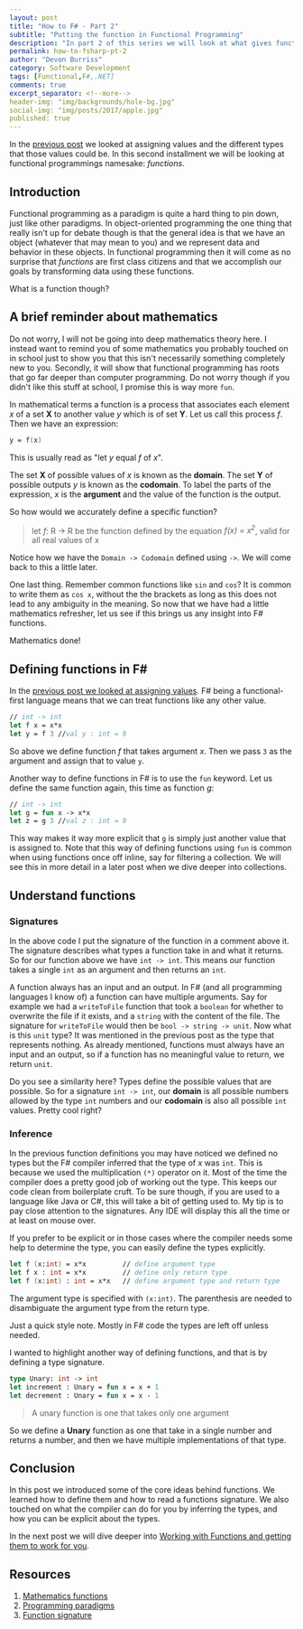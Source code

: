 ```yaml
---
layout: post
title: "How to F# - Part 2"
subtitle: "Putting the function in Functional Programming"
description: "In part 2 of this series we will look at what gives functional programming its name, functions"
permalink: how-to-fsharp-pt-2
author: "Devon Burriss"
category: Software Development
tags: [Functional,F#,.NET]
comments: true
excerpt_separator: <!--more-->
header-img: "img/backgrounds/hole-bg.jpg"
social-img: "img/posts/2017/apple.jpg"
published: true
---
```

In the [previous post](/how-to-fsharp-pt-1) we looked at assigning values and the different types that those values could be. In this second installment we will be looking at functional programmings namesake: *functions*.

## Introduction

Functional programming as a paradigm is quite a hard thing to pin down, just like other paradigms. In object-oriented programming the one thing that really isn't up for debate though is that the general idea is that we have an object (whatever that may mean to you) and we represent data and behavior in these objects. In functional programming then it will come as no surprise that *functions* are first class citizens and that we accomplish our goals by transforming data using these functions.

What is a function though?

## A brief reminder about mathematics

Do not worry, I will not be going into deep mathematics theory here. I instead want to remind you of some mathematics you probably touched on in school just to show you that this isn't necessarily something completely new to you. Secondly, it will show that functional programming has roots that go far deeper than computer programming. Do not worry though if you didn't like this stuff at school, I promise this is way more `fun`.

In mathematical terms a function is a process that associates each element *x* of a set **X** to another value *y* which is of set **Y**. Let us call this process *f*. Then we have an expression:

```fsharp
y = f(x)
```

This is usually read as "let *y* equal *f* of *x*".

The set **X** of possible values of *x* is known as the **domain**. The set **Y** of possible outputs *y* is known as the **codomain**. To label the parts of the expression, *x* is the **argument** and the value of the function is the output.

So how would we accurately define a specific function?

> let *f*: R &#8594; R be the function defined by the equation *f(x) = x<sup>2</sup>*, valid for all real values of x

Notice how we have the `Domain -> Codomain` defined using `->`. We will come back to this a little later.

One last thing. Remember common functions like `sin` and `cos`? It is common to write them as `cos x`, without the the brackets as long as this does not lead to any ambiguity in the meaning. So now that we have had a little mathematics refresher, let us see if this brings us any insight into F# functions.

Mathematics done!

## Defining functions in F#

In the [previous post we looked at assigning values](/how-to-fsharp-pt-1). F# being a functional-first language means that we can treat functions like any other value.

```fsharp
// int -> int
let f x = x*x
let y = f 3 //val y : int = 9
```

So above we define function *f* that takes argument *x*. Then we pass `3` as the argument and assign that to value `y`.

Another way to define functions in F# is to use the `fun` keyword. Let us define the same function again, this time as function *g*:

```fsharp
// int -> int
let g = fun x -> x*x
let z = g 3 //val z : int = 9
```

This way makes it way more explicit that `g` is simply just another value that is assigned to. Note that this way of defining functions using `fun` is common when using functions once off inline, say for filtering a collection. We will see this in more detail in a later post when we dive deeper into collections.

## Understand functions

### Signatures

In the above code I put the signature of the function in a comment above it. The signature describes what types a function take in and what it returns. So for our function above we have `int -> int`. This means our function takes a single `int` as an argument and then returns an `int`.

A function always has an input and an output. In F# (and all programming languages I know of) a function can have multiple arguments. Say for example we had a `writeToFile` function that took a `boolean` for whether to overwrite the file if it exists, and a `string` with the content of the file. The signature for `writeToFile` would then be `bool -> string -> unit`. Now what is this `unit` type? It was mentioned in the previous post as the type that represents nothing. As already mentioned, functions must always have an input and an output, so if a function has no meaningful value to return, we return `unit`.

Do you see a similarity here? Types define the possible values that are possible. So for a signature `int -> int`, our **domain** is all possible numbers allowed by the type `int` numbers and our **codomain** is also all possible `int` values. Pretty cool right?

### Inference

In the previous function definitions you may have noticed we defined no types but the F# compiler inferred that the type of *x* was `int`. This is because we used the multiplication `(*)` operator on it. Most of the time the compiler does a pretty good job of working out the type. This keeps our code clean from boilerplate cruft. To be sure though, if you are used to a language like Java or C#, this will take a bit of getting used to. My tip is to pay close attention to the signatures. Any IDE will display this all the time or at least on mouse over.

If you prefer to be explicit or in those cases where the compiler needs some help to determine the type, you can easily define the types explicitly.

```fsharp
let f (x:int) = x*x         // define argument type
let f x : int = x*x         // define only return type
let f (x:int) : int = x*x   // define argument type and return type
```

The argument type is specified with `(x:int)`. The parenthesis are needed to disambiguate the argument type from the return type.

Just a quick style note. Mostly in F# code the types are left off unless needed.

I wanted to highlight another way of defining functions, and that is by defining a type signature.

```fsharp
type Unary: int -> int
let increment : Unary = fun x = x + 1
let decrement : Unary = fun x = x - 1
```

> A unary function is one that takes only one argument

So we define a **Unary** function as one that take in a single number and returns a number, and then we have multiple implementations of that type.

## Conclusion

In this post we introduced some of the core ideas behind functions. We learned how to define them and how to read a functions signature. We also touched on what the compiler can do for you by inferring the types, and how you can be explicit about the types.

In the next post we will dive deeper into [Working with Functions and getting them to work for you](/how-to-fsharp-pt-3).

## Resources

1. [Mathematics functions](https://en.wikipedia.org/wiki/Function_(mathematics))
1. [Programming paradigms](https://en.wikipedia.org/wiki/Programming_paradigm)
1. [Function signature](https://fsharpforfunandprofit.com/posts/function-signatures/)